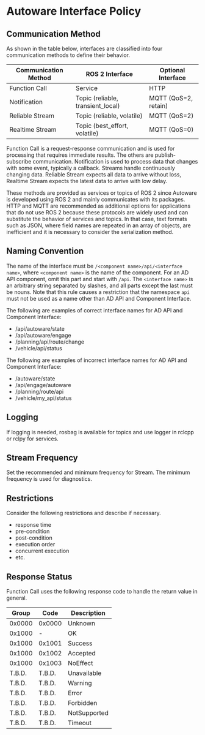 # Autoware Interface Policy

## Communication Method

As shown in the table below, interfaces are classified into four communication methods to define their behavior.

| Communication Method | ROS 2 Interface                   | Optional Interface   |
| -------------------- | --------------------------------- | -------------------- |
| Function Call        | Service                           | HTTP                 |
| Notification         | Topic (reliable, transient_local) | MQTT (QoS=2, retain) |
| Reliable Stream      | Topic (reliable, volatile)        | MQTT (QoS=2)         |
| Realtime Stream      | Topic (best_effort, volatile)     | MQTT (QoS=0)         |

Function Call is a request-response communication and is used for processing that requires immediate results. The others are publish-subscribe communication.
Notification is used to process data that changes with some event, typically a callback. Streams handle continuously changing data.
Reliable Stream expects all data to arrive without loss, Realtime Stream expects the latest data to arrive with low delay.

These methods are provided as services or topics of ROS 2 since Autoware is developed using ROS 2 and mainly communicates with its packages.
HTTP and MQTT are recommended as additional options for applications that do not use ROS 2 because these protocols are widely used and can substitute the behavior of services and topics. In that case, text formats such as JSON, where field names are repeated in an array of objects, are inefficient and it is necessary to consider the serialization method.

## Naming Convention

The name of the interface must be `/<component name>/api/<interface name>`,
where `<component name>` is the name of the component. For an AD API component, omit this part and start with `/api`.
The `<interface name>` is an arbitrary string separated by slashes, and all parts except the last must be nouns.
Note that this rule causes a restriction that the namespace `api` must not be used as a name other than AD API and Component Interface.

The following are examples of correct interface names for AD API and Component Interface:

- /api/autoware/state
- /api/autoware/engage
- /planning/api/route/change
- /vehicle/api/status

The following are examples of incorrect interface names for AD API and Component Interface:

- /autoware/state
- /api/engage/autoware
- /planning/route/api
- /vehicle/my_api/status

## Logging

If logging is needed, rosbag is available for topics and use logger in rclcpp or rclpy for services.

## Stream Frequency

Set the recommended and minimum frequency for Stream. The minimum frequency is used for diagnostics.

## Restrictions

Consider the following restrictions and describe if necessary.

- response time
- pre-condition
- post-condition
- execution order
- concurrent execution
- etc.

## Response Status

Function Call uses the following response code to handle the return value in general.

| Group  | Code   | Description  |
| ------ | ------ | ------------ |
| 0x0000 | 0x0000 | Unknown      |
| 0x1000 | -      | OK           |
| 0x1000 | 0x1001 | Success      |
| 0x1000 | 0x1002 | Accepted     |
| 0x1000 | 0x1003 | NoEffect     |
| T.B.D. | T.B.D. | Unavailable  |
| T.B.D. | T.B.D. | Warning      |
| T.B.D. | T.B.D. | Error        |
| T.B.D. | T.B.D. | Forbidden    |
| T.B.D. | T.B.D. | NotSupported |
| T.B.D. | T.B.D. | Timeout      |
